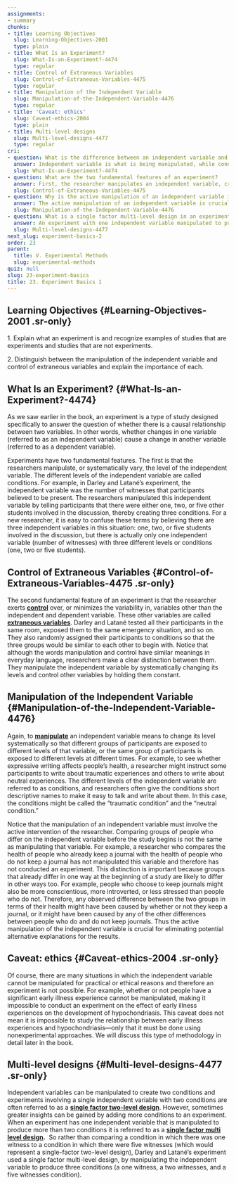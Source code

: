 ```yaml
---
assignments:
- summary
chunks:
- title: Learning Objectives
  slug: Learning-Objectives-2001
  type: plain
- title: What Is an Experiment?
  slug: What-Is-an-Experiment?-4474
  type: regular
- title: Control of Extraneous Variables
  slug: Control-of-Extraneous-Variables-4475
  type: regular
- title: Manipulation of the Independent Variable
  slug: Manipulation-of-the-Independent-Variable-4476
  type: regular
- title: 'Caveat: ethics'
  slug: Caveat-ethics-2004
  type: plain
- title: Multi-level designs
  slug: Multi-level-designs-4477
  type: regular
cri:
- question: What is the difference between an independent variable and conditions in an experiment?
  answer: Independent variable is what is being manipulated, while conditions are the different levels of the independent variable.
  slug: What-Is-an-Experiment?-4474
- question: What are the two fundamental features of an experiment?
  answer: First, the researcher manipulates an independent variable, creating multiple conditions or levels. Second, the researcher exerts control over, or minimizes the variability in, variables other than the independent and dependent variable.
  slug: Control-of-Extraneous-Variables-4475
- question: Why is the active manipulation of an independent variable important in an experiment?
  answer: The active manipulation of an independent variable is crucial for eliminating potential alternative explanations for the results.
  slug: Manipulation-of-the-Independent-Variable-4476
- question: What is a single factor multi-level design in an experiment?
  answer: An experiment with one independent variable manipulated to produce more than two conditions.
  slug: Multi-level-designs-4477
next_slug: experiment-basics-2
order: 23
parent:
  title: V. Experimental Methods
  slug: experimental-methods
quiz: null
slug: 23-experiment-basics
title: 23. Experiment Basics 1
---
```


## Learning Objectives {#Learning-Objectives-2001 .sr-only} 

<i-callout variant="info" title="Learning Objectives">

1\. Explain what an experiment is and recognize examples of studies that are experiments and studies that are not experiments.

2\. Distinguish between the manipulation of the independent variable and control of extraneous variables and explain the importance of each.

</i-callout>

## What Is an Experiment? {#What-Is-an-Experiment?-4474} 

As we saw earlier in the book, an experiment is a type of study designed specifically to answer the question of whether there is a causal relationship between two variables. In other words, whether changes in one variable (referred to as an independent variable) cause a change in another variable (referred to as a dependent variable). 

Experiments have two fundamental features. The first is that the researchers manipulate, or systematically vary, the level of the independent variable. The different levels of the independent variable are called conditions. For example, in Darley and Latané’s experiment, the independent variable was the number of witnesses that participants believed to be present. The researchers manipulated this independent variable by telling participants that there were either one, two, or five other students involved in the discussion, thereby creating three conditions. For a new researcher, it is easy to confuse these terms by believing there are three independent variables in this situation: one, two, or five students involved in the discussion, but there is actually only one independent variable (number of witnesses) with three different levels or conditions (one, two or five students).

## Control of Extraneous Variables {#Control-of-Extraneous-Variables-4475 .sr-only} 

The second fundamental feature of an experiment is that the researcher exerts [**control**](https://kpu.pressbooks.pub/psychmethods4e/chapter/experiment-basics/#term_61_1006) over, or minimizes the variability in, variables other than the independent and dependent variable. These other variables are called [**extraneous variables**](https://kpu.pressbooks.pub/psychmethods4e/chapter/experiment-basics/#term_61_901). Darley and Latané tested all their participants in the same room, exposed them to the same emergency situation, and so on. They also randomly assigned their participants to conditions so that the three groups would be similar to each other to begin with. Notice that although the words manipulation and control have similar meanings in everyday language, researchers make a clear distinction between them. They manipulate the independent variable by systematically changing its levels and control other variables by holding them constant.

## Manipulation of the Independent Variable {#Manipulation-of-the-Independent-Variable-4476} 

Again, to [**manipulate**](https://kpu.pressbooks.pub/psychmethods4e/chapter/experiment-basics/#term_61_1001) an independent variable means to change its level systematically so that different groups of participants are exposed to different levels of that variable, or the same group of participants is exposed to different levels at different times. For example, to see whether expressive writing affects people’s health, a researcher might instruct some participants to write about traumatic experiences and others to write about neutral experiences. The different levels of the independent variable are referred to as conditions, and researchers often give the conditions short descriptive names to make it easy to talk and write about them. In this case, the conditions might be called the “traumatic condition” and the “neutral condition.”

Notice that the manipulation of an independent variable must involve the active intervention of the researcher. Comparing groups of people who differ on the independent variable before the study begins is not the same as manipulating that variable. For example, a researcher who compares the health of people who already keep a journal with the health of people who do not keep a journal has not manipulated this variable and therefore has not conducted an experiment. This distinction is important because groups that already differ in one way at the beginning of a study are likely to differ in other ways too. For example, people who choose to keep journals might also be more conscientious, more introverted, or less stressed than people who do not. Therefore, any observed difference between the two groups in terms of their health might have been caused by whether or not they keep a journal, or it might have been caused by any of the other differences between people who do and do not keep journals. Thus the active manipulation of the independent variable is crucial for eliminating potential alternative explanations for the results.

## Caveat: ethics {#Caveat-ethics-2004 .sr-only} 

Of course, there are many situations in which the independent variable cannot be manipulated for practical or ethical reasons and therefore an experiment is not possible. For example, whether or not people have a significant early illness experience cannot be manipulated, making it impossible to conduct an experiment on the effect of early illness experiences on the development of hypochondriasis. This caveat does not mean it is impossible to study the relationship between early illness experiences and hypochondriasis—only that it must be done using nonexperimental approaches. We will discuss this type of methodology in detail later in the book.

## Multi-level designs {#Multi-level-designs-4477 .sr-only} 

Independent variables can be manipulated to create two conditions and experiments involving a single independent variable with two conditions are often referred to as a [**single factor two-level design**](https://kpu.pressbooks.pub/psychmethods4e/chapter/experiment-basics/#term_61_1002). However, sometimes greater insights can be gained by adding more conditions to an experiment. When an experiment has one independent variable that is manipulated to produce more than two conditions it is referred to as a [**single factor multi level design**](https://kpu.pressbooks.pub/psychmethods4e/chapter/experiment-basics/#term_61_1003)**.**  So rather than comparing a condition in which there was one witness to a condition in which there were five witnesses (which would represent a single-factor two-level design), Darley and Latané’s experiment used a single factor multi-level design, by manipulating the independent variable to produce three conditions (a one witness, a two witnesses, and a five witnesses condition).

